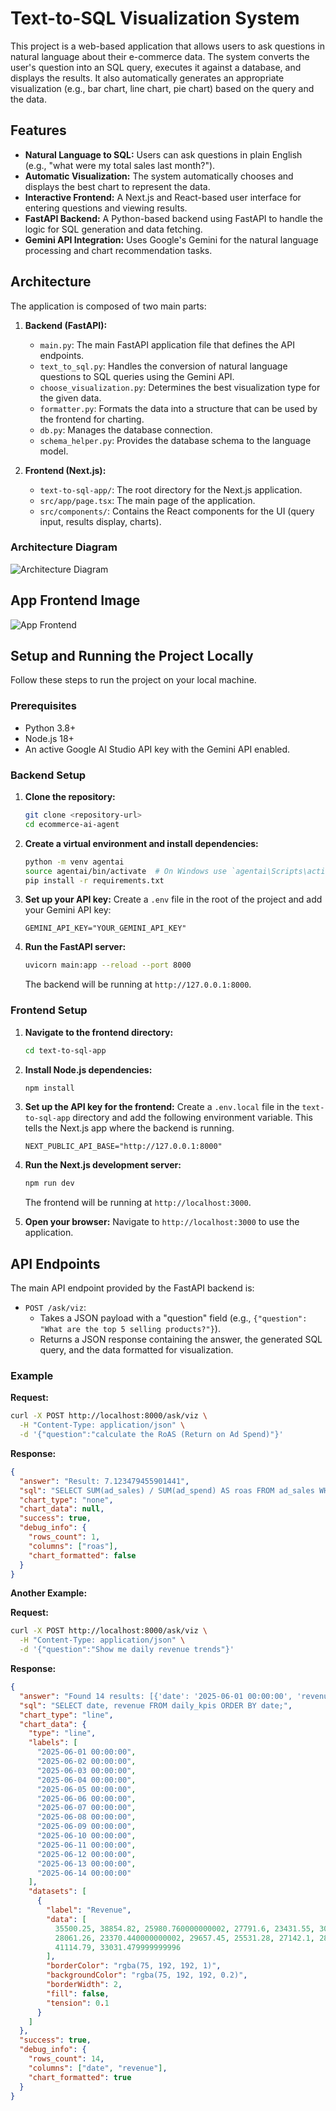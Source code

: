# Text-to-SQL Visualization System

This project is a web-based application that allows users to ask questions in natural language about their e-commerce data. The system converts the user's question into an SQL query, executes it against a database, and displays the results. It also automatically generates an appropriate visualization (e.g., bar chart, line chart, pie chart) based on the query and the data.

## Features

- **Natural Language to SQL:** Users can ask questions in plain English (e.g., "what were my total sales last month?").
- **Automatic Visualization:** The system automatically chooses and displays the best chart to represent the data.
- **Interactive Frontend:** A Next.js and React-based user interface for entering questions and viewing results.
- **FastAPI Backend:** A Python-based backend using FastAPI to handle the logic for SQL generation and data fetching.
- **Gemini API Integration:** Uses Google's Gemini for the natural language processing and chart recommendation tasks.

## Architecture

The application is composed of two main parts:

1.  **Backend (FastAPI):**

    - `main.py`: The main FastAPI application file that defines the API endpoints.
    - `text_to_sql.py`: Handles the conversion of natural language questions to SQL queries using the Gemini API.
    - `choose_visualization.py`: Determines the best visualization type for the given data.
    - `formatter.py`: Formats the data into a structure that can be used by the frontend for charting.
    - `db.py`: Manages the database connection.
    - `schema_helper.py`: Provides the database schema to the language model.

2.  **Frontend (Next.js):**
    - `text-to-sql-app/`: The root directory for the Next.js application.
    - `src/app/page.tsx`: The main page of the application.
    - `src/components/`: Contains the React components for the UI (query input, results display, charts).

### Architecture Diagram

![Architecture Diagram](data/processed/architecture.png)

## App Frontend Image

![App Frontend](data/processed/Image.png)

## Setup and Running the Project Locally

Follow these steps to run the project on your local machine.

### Prerequisites

- Python 3.8+
- Node.js 18+
- An active Google AI Studio API key with the Gemini API enabled.

### Backend Setup

1.  **Clone the repository:**

    ```bash
    git clone <repository-url>
    cd ecommerce-ai-agent
    ```

2.  **Create a virtual environment and install dependencies:**

    ```bash
    python -m venv agentai
    source agentai/bin/activate  # On Windows use `agentai\Scripts\activate`
    pip install -r requirements.txt
    ```

3.  **Set up your API key:**
    Create a `.env` file in the root of the project and add your Gemini API key:

    ```
    GEMINI_API_KEY="YOUR_GEMINI_API_KEY"
    ```

4.  **Run the FastAPI server:**
    ```bash
    uvicorn main:app --reload --port 8000
    ```
    The backend will be running at `http://127.0.0.1:8000`.

### Frontend Setup

1.  **Navigate to the frontend directory:**

    ```bash
    cd text-to-sql-app
    ```

2.  **Install Node.js dependencies:**

    ```bash
    npm install
    ```

3.  **Set up the API key for the frontend:**
    Create a `.env.local` file in the `text-to-sql-app` directory and add the following environment variable. This tells the Next.js app where the backend is running.

    ```
    NEXT_PUBLIC_API_BASE="http://127.0.0.1:8000"
    ```

4.  **Run the Next.js development server:**

    ```bash
    npm run dev
    ```

    The frontend will be running at `http://localhost:3000`.

5.  **Open your browser:**
    Navigate to `http://localhost:3000` to use the application.

## API Endpoints

The main API endpoint provided by the FastAPI backend is:

- `POST /ask/viz`:
  - Takes a JSON payload with a "question" field (e.g., `{"question": "What are the top 5 selling products?"}`).
  - Returns a JSON response containing the answer, the generated SQL query, and the data formatted for visualization.

### Example

**Request:**

```bash
curl -X POST http://localhost:8000/ask/viz \
  -H "Content-Type: application/json" \
  -d '{"question":"calculate the RoAS (Return on Ad Spend)"}'
```

**Response:**

```json
{
  "answer": "Result: 7.123479455901441",
  "sql": "SELECT SUM(ad_sales) / SUM(ad_spend) AS roas FROM ad_sales WHERE ad_spend > 0;",
  "chart_type": "none",
  "chart_data": null,
  "success": true,
  "debug_info": {
    "rows_count": 1,
    "columns": ["roas"],
    "chart_formatted": false
  }
}
```

**Another Example:**

**Request:**

```bash
curl -X POST http://localhost:8000/ask/viz \
  -H "Content-Type: application/json" \
  -d '{"question":"Show me daily revenue trends"}'
```

**Response:**

```json
{
  "answer": "Found 14 results: [{'date': '2025-06-01 00:00:00', 'revenue': 35500.25}, {'date': '2025-06-02 00:00:00', 'revenue': 38854.82}, {'date': '2025-06-03 00:00:00', 'revenue': 25980.760000000002}, {'date': '2025-06-04 00:00:00', 'revenue': 27791.6}, {'date': '2025-06-05 00:00:00', 'revenue': 23431.55}, {'date': '2025-06-06 00:00:00', 'revenue': 30737.95}, {'date': '2025-06-07 00:00:00', 'revenue': 28061.26}, {'date': '2025-06-08 00:00:00', 'revenue': 23370.440000000002}, {'date': '2025-06-09 00:00:00', 'revenue': 29657.45}, {'date': '2025-06-10 00:00:00', 'revenue': 25531.28}, {'date': '2025-06-11 00:00:00', 'revenue': 27142.1}, {'date': '2025-06-12 00:00:00', 'revenue': 28872.48}, {'date': '2025-06-13 00:00:00', 'revenue': 41114.79}, {'date': '2025-06-14 00:00:00', 'revenue': 33031.479999999996}]",
  "sql": "SELECT date, revenue FROM daily_kpis ORDER BY date;",
  "chart_type": "line",
  "chart_data": {
    "type": "line",
    "labels": [
      "2025-06-01 00:00:00",
      "2025-06-02 00:00:00",
      "2025-06-03 00:00:00",
      "2025-06-04 00:00:00",
      "2025-06-05 00:00:00",
      "2025-06-06 00:00:00",
      "2025-06-07 00:00:00",
      "2025-06-08 00:00:00",
      "2025-06-09 00:00:00",
      "2025-06-10 00:00:00",
      "2025-06-11 00:00:00",
      "2025-06-12 00:00:00",
      "2025-06-13 00:00:00",
      "2025-06-14 00:00:00"
    ],
    "datasets": [
      {
        "label": "Revenue",
        "data": [
          35500.25, 38854.82, 25980.760000000002, 27791.6, 23431.55, 30737.95,
          28061.26, 23370.440000000002, 29657.45, 25531.28, 27142.1, 28872.48,
          41114.79, 33031.479999999996
        ],
        "borderColor": "rgba(75, 192, 192, 1)",
        "backgroundColor": "rgba(75, 192, 192, 0.2)",
        "borderWidth": 2,
        "fill": false,
        "tension": 0.1
      }
    ]
  },
  "success": true,
  "debug_info": {
    "rows_count": 14,
    "columns": ["date", "revenue"],
    "chart_formatted": true
  }
}
```
